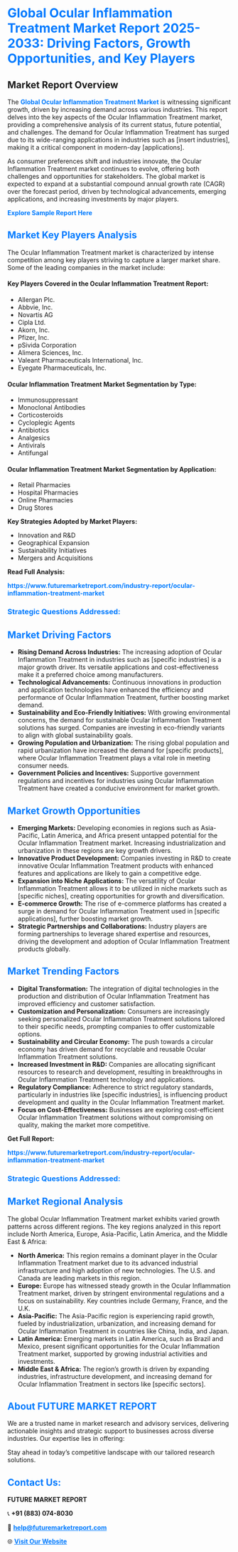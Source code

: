 <h1 style="color: #007BFF;">Global Ocular Inflammation Treatment Market Report 2025-2033: Driving Factors, Growth Opportunities, and Key Players</h1>

<section id="overview">
<h2>Market Report Overview</h2>
<p>The <a href="https://www.futuremarketreport.com/industry-report/ocular-inflammation-treatment-market" style="color: #007BFF; text-decoration: none;"><strong>Global Ocular Inflammation Treatment Market</strong></a> is witnessing significant growth, driven by increasing demand across various industries. This report delves into the key aspects of the Ocular Inflammation Treatment market, providing a comprehensive analysis of its current status, future potential, and challenges. The demand for Ocular Inflammation Treatment has surged due to its wide-ranging applications in industries such as [insert industries], making it a critical component in modern-day [applications].</p>
<p>As consumer preferences shift and industries innovate, the Ocular Inflammation Treatment market continues to evolve, offering both challenges and opportunities for stakeholders. The global market is expected to expand at a substantial compound annual growth rate (CAGR) over the forecast period, driven by technological advancements, emerging applications, and increasing investments by major players.</p>
</section>

<section id="overview">
<p><a href="https://www.futuremarketreport.com/request-sample/reportId=77132" style="color: #007BFF; text-decoration: none;"><strong>Explore Sample Report Here</strong></a></p>
</section>

<section id="key-players">
<h2 style="color: #007BFF;">Market Key Players Analysis</h2>
<p>The Ocular Inflammation Treatment market is characterized by intense competition among key players striving to capture a larger market share. Some of the leading companies in the market include:</p>
<h4>Key Players Covered in the Ocular Inflammation Treatment Report:</h4>
<ul><li>Allergan Plc.</li><li>Abbvie, Inc.</li><li>Novartis AG</li><li>Cipla Ltd.</li><li>Akorn, Inc.</li><li>Pfizer, Inc.</li><li>pSivida Corporation</li><li>Alimera Sciences, Inc.</li><li>Valeant Pharmaceuticals International, Inc.</li><li>Eyegate Pharmaceuticals, Inc.</li></ul>
<h4>Ocular Inflammation Treatment Market Segmentation by Type:</h4>
<ul><li>Immunosuppressant</li><li>Monoclonal Antibodies</li><li>Corticosteroids</li><li>Cycloplegic Agents</li><li>Antibiotics</li><li>Analgesics</li><li>Antivirals</li><li>Antifungal</li></ul>

<h4>Ocular Inflammation Treatment Market Segmentation by Application:</h4>
<ul><li>Retail Pharmacies</li><li>Hospital Pharmacies</li><li>Online Pharmacies</li><li>Drug Stores</li></ul>
<p><strong>Key Strategies Adopted by Market Players:</strong></p>
<ul>
<li>Innovation and R&D</li>
<li>Geographical Expansion</li>
<li>Sustainability Initiatives</li>
<li>Mergers and Acquisitions</li>
</ul>
</section>

<section>
<p><strong>Read Full Analysis: </strong></p><a href="https://www.futuremarketreport.com/industry-report/ocular-inflammation-treatment-market" style="color: #007BFF; text-decoration: none;"><strong>https://www.futuremarketreport.com/industry-report/ocular-inflammation-treatment-market</strong></a>
<h3 style="color: #007BFF;">Strategic Questions Addressed:</h3>
</section>

<section id="driving-factors">
<h2 style="color: #007BFF;">Market Driving Factors</h2>
<ul>
<li><strong>Rising Demand Across Industries:</strong> The increasing adoption of Ocular Inflammation Treatment in industries such as [specific industries] is a major growth driver. Its versatile applications and cost-effectiveness make it a preferred choice among manufacturers.</li>
<li><strong>Technological Advancements:</strong> Continuous innovations in production and application technologies have enhanced the efficiency and performance of Ocular Inflammation Treatment, further boosting market demand.</li>
<li><strong>Sustainability and Eco-Friendly Initiatives:</strong> With growing environmental concerns, the demand for sustainable Ocular Inflammation Treatment solutions has surged. Companies are investing in eco-friendly variants to align with global sustainability goals.</li>
<li><strong>Growing Population and Urbanization:</strong> The rising global population and rapid urbanization have increased the demand for [specific products], where Ocular Inflammation Treatment plays a vital role in meeting consumer needs.</li>
<li><strong>Government Policies and Incentives:</strong> Supportive government regulations and incentives for industries using Ocular Inflammation Treatment have created a conducive environment for market growth.</li>
</ul>
</section>

<section id="growth-opportunities">
<h2 style="color: #007BFF;">Market Growth Opportunities</h2>
<ul>
<li><strong>Emerging Markets:</strong> Developing economies in regions such as Asia-Pacific, Latin America, and Africa present untapped potential for the Ocular Inflammation Treatment market. Increasing industrialization and urbanization in these regions are key growth drivers.</li>
<li><strong>Innovative Product Development:</strong> Companies investing in R&D to create innovative Ocular Inflammation Treatment products with enhanced features and applications are likely to gain a competitive edge.</li>
<li><strong>Expansion into Niche Applications:</strong> The versatility of Ocular Inflammation Treatment allows it to be utilized in niche markets such as [specific niches], creating opportunities for growth and diversification.</li>
<li><strong>E-commerce Growth:</strong> The rise of e-commerce platforms has created a surge in demand for Ocular Inflammation Treatment used in [specific applications], further boosting market growth.</li>
<li><strong>Strategic Partnerships and Collaborations:</strong> Industry players are forming partnerships to leverage shared expertise and resources, driving the development and adoption of Ocular Inflammation Treatment products globally.</li>
</ul>
</section>

<section id="trending-factors">
<h2 style="color: #007BFF;">Market Trending Factors</h2>
<ul>
<li><strong>Digital Transformation:</strong> The integration of digital technologies in the production and distribution of Ocular Inflammation Treatment has improved efficiency and customer satisfaction.</li>
<li><strong>Customization and Personalization:</strong> Consumers are increasingly seeking personalized Ocular Inflammation Treatment solutions tailored to their specific needs, prompting companies to offer customizable options.</li>
<li><strong>Sustainability and Circular Economy:</strong> The push towards a circular economy has driven demand for recyclable and reusable Ocular Inflammation Treatment solutions.</li>
<li><strong>Increased Investment in R&D:</strong> Companies are allocating significant resources to research and development, resulting in breakthroughs in Ocular Inflammation Treatment technology and applications.</li>
<li><strong>Regulatory Compliance:</strong> Adherence to strict regulatory standards, particularly in industries like [specific industries], is influencing product development and quality in the Ocular Inflammation Treatment market.</li>
<li><strong>Focus on Cost-Effectiveness:</strong> Businesses are exploring cost-efficient Ocular Inflammation Treatment solutions without compromising on quality, making the market more competitive.</li>
</ul>
</section>

<section>
<p><strong>Get Full Report: </strong></p><a href="https://www.futuremarketreport.com/industry-report/ocular-inflammation-treatment-market" style="color: #007BFF; text-decoration: none;"><strong>https://www.futuremarketreport.com/industry-report/ocular-inflammation-treatment-market</strong></a>
<h3 style="color: #007BFF;">Strategic Questions Addressed:</h3>
</section>


<section id="regional-analysis">
<h2 style="color: #007BFF;">Market Regional Analysis</h2>
<p>The global Ocular Inflammation Treatment market exhibits varied growth patterns across different regions. The key regions analyzed in this report include North America, Europe, Asia-Pacific, Latin America, and the Middle East & Africa:</p>
<ul>
<li><strong>North America:</strong> This region remains a dominant player in the Ocular Inflammation Treatment market due to its advanced industrial infrastructure and high adoption of new technologies. The U.S. and Canada are leading markets in this region.</li>
<li><strong>Europe:</strong> Europe has witnessed steady growth in the Ocular Inflammation Treatment market, driven by stringent environmental regulations and a focus on sustainability. Key countries include Germany, France, and the U.K.</li>
<li><strong>Asia-Pacific:</strong> The Asia-Pacific region is experiencing rapid growth, fueled by industrialization, urbanization, and increasing demand for Ocular Inflammation Treatment in countries like China, India, and Japan.</li>
<li><strong>Latin America:</strong> Emerging markets in Latin America, such as Brazil and Mexico, present significant opportunities for the Ocular Inflammation Treatment market, supported by growing industrial activities and investments.</li>
<li><strong>Middle East & Africa:</strong> The region’s growth is driven by expanding industries, infrastructure development, and increasing demand for Ocular Inflammation Treatment in sectors like [specific sectors].</li>
</ul>
</section>

<footer>
<h2 style="color: #007BFF;">About FUTURE MARKET REPORT</h2>
<p>We are a trusted name in market research and advisory services, delivering actionable insights and strategic support to businesses across diverse industries. Our expertise lies in offering:</p>

<p>Stay ahead in today’s competitive landscape with our tailored research solutions.</p>

<h2 style="color: #007BFF;">Contact Us:</h2>
<p><strong>FUTURE MARKET REPORT</strong></p>
<p>📞 <strong>+91 (883) 074-8030</strong></p>
<p>📧 <strong><a href="mailto:help@futuremarketreport.com" style="color: #007BFF;">help@futuremarketreport.com</a></strong></p>
<p>🌐 <strong><a href="https://www.futuremarketreport.com/" style="color: #007BFF;">Visit Our Website</a></strong></p>
</footer>
